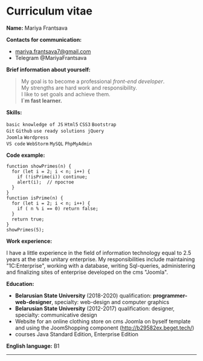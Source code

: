 
# Curriculum vitae

**Name:** Mariya Frantsava

**Contacts for communication:**
- mariya.frantsava7@gmail.com
- Telegram @MariyaFrantsava

**Brief information about yourself:**
> My goal is to become a professional _front-end developer_.\
> My strengths are hard work and responsibility.\
> I like to set goals and achieve them.\
> **I`m fast learner.**

**Skills:**

`basic knowledge of JS` `Html5` `CSS3` `Bootstrap`\
`Git` `Github` `use ready solutions jQuery`\
`Joomla` `Wordpress`\
`VS code` `WebStorm` `MySQL` `PhpMyAdmin`

**Code example:**
```
function showPrimes(n) {
  for (let i = 2; i < n; i++) {
    if (!isPrime(i)) continue;
    alert(i);  // простое
  }
}
function isPrime(n) {
  for (let i = 2; i < n; i++) {
    if ( n % i == 0) return false;
  }
  return true;
}
showPrimes(5);
```
**Work experience:**

I have a little experience in the field of information technology equal to 2.5 years at the state unitary enterprise. My responsibilities include maintaining "1C:Enterprise", working with a database, writing Sql-queries, administering and finalizing sites of enterprise developed on the cms "Joomla".

**Education:**

* **Belarusian State University** (2018-2020) qualification: **programmer-web-designer**, specialty: web-design and computer graphics
* **Belarusian State University** (2012-2017) qualification: designer, specialty: communicative design
* Website for an online clothing store on cms Joomla on byself template and using the JoomShopping component (<http://b29582ex.beget.tech/>)
* courses Java Standard Edition, Enterprise Edition

**English language:** B1

***


